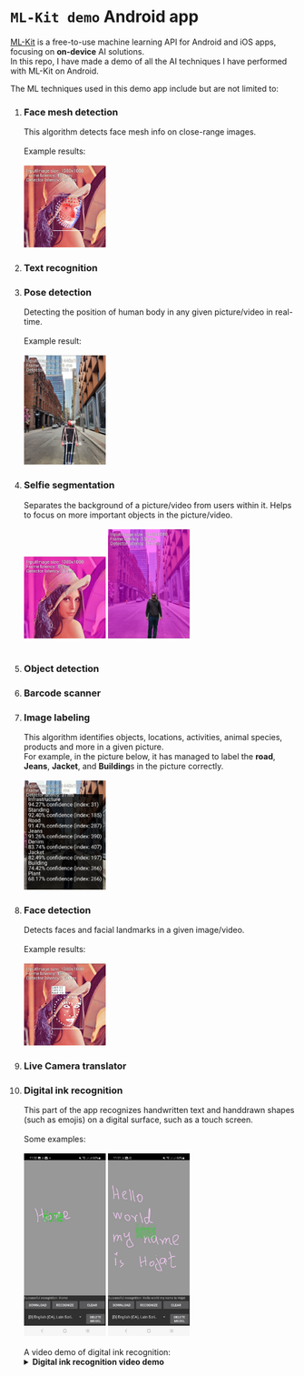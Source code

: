 # `ML-Kit demo` Android app

[ML-Kit](https://developers.google.com/ml-kit) is a free-to-use machine learning API for Android and iOS apps, focusing
on <b>on-device</b> AI solutions.<br/>
In this repo, I have made a demo of all the AI techniques I have performed with ML-Kit on Android.

The ML techniques used in this demo app include but are not limited to:
<ol>
<li><h3>Face mesh detection</h3></li>
This algorithm detects face mesh info on close-range images.
<br/>
<br/>
Example results:
<br/>
<br/>
<img src="media/face_mesh_1.jpg" width="30%" alt="face mesh 1"/>
<li><h3>Text recognition</h3></li>
<li><h3>Pose detection</h3></li>
Detecting the position of human body in any given picture/video in real-time.
<br/>
<br/>
Example result:
<br/>
<br/>
<img src="media/pose_detection_1.jpg" width="30%" alt="pose detection 1"/>
<li><h3>Selfie segmentation</h3></li>
Separates the background of a picture/video from users within it. Helps to focus on more important objects in the picture/video.
<br/>
<br/>
<img src="media/selfie_segmentation_1.jpg" width="30%" alt="selfie segmentation 1"/>
<img src="media/selfie_segmentation_2.jpg" width="30%" alt="selfie segmentation 2"/>
<br/>
<br/>
<li><h3>Object detection</h3></li>
<li><h3>Barcode scanner</h3></li>
<li><h3>Image labeling</h3></li>
This algorithm identifies objects, locations, activities, animal species, products and more in a given picture.<br/>
For example, in the picture below, it has managed to label the <b>road</b>, <b>Jeans</b>, <b>Jacket</b>, and <b>Building</b>s in the picture correctly.
<br/>
<br/>
<img src="media/image_labeling_1.jpg" width="30%" alt="face detection 1"/>
<li><h3>Face detection</h3></li>
Detects faces and facial landmarks in a given image/video.
<br/>
<br/>
Example results:
<br/>
<br/>
<img src="media/face_detection_1.jpg" width="30%" alt="face detection 1"/>
<li><h3>Live Camera translator</h3></li>
<li><h3>Digital ink recognition</h3></li>
This part of the app recognizes handwritten text and handdrawn shapes (such as emojis) on a digital surface, such as a touch screen. 
<br/>
<br/>
Some examples:
<br/>
<br/>
<img src="media/digital_ink_recognition_1.jpg" width="30%" alt="Digital ink recognition 1"/>
<img src="media/digital_ink_recognition_2.jpg" width="30%" alt="Digital ink recognition 2"/>
<br/>
<br/>
A video demo of digital ink recognition:
<br/>

<details>
<summary><b>Digital ink recognition video demo</b></summary>


https://user-images.githubusercontent.com/8706521/231075026-13e46bb5-c3b5-4e77-8fad-ed2a72e66c89.mp4
</details>

</ol>